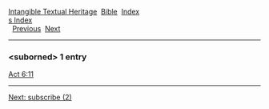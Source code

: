 [Intangible Textual Heritage](../../index)  [Bible](../index) 
[Index](index)   
[s Index](_s_)  
  [Previous](c11073)  [Next](c11075) 

------------------------------------------------------------------------

### &lt;suborned&gt; 1 entry

[Act 6:11](../kjv/act006.htm#011)  

------------------------------------------------------------------------

[Next: subscribe (2)](c11075)
